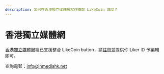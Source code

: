 ```yaml
---
description: 如何在香港獨立媒體網寫作賺取 LikeCoin 成就？
---
```


# 香港獨立媒體網

[香港獨立媒體網](https://www.inmediahk.net/)經已支援整合 LikeCoin button，請[註冊](https://docs.like.co/v/zh/user-guide/liker-id/register)並提供你 Liker ID 予編輯即可。

查詢電郵：[info@inmediahk.net](mailto:info@inmediahk.net)





